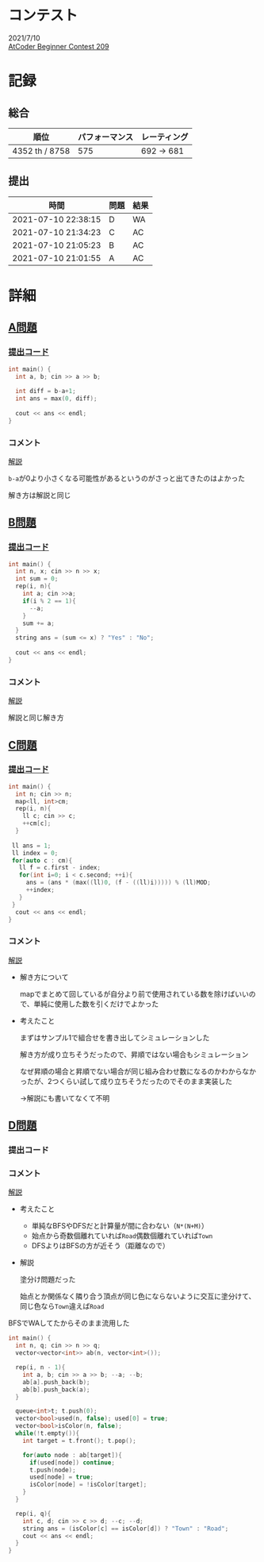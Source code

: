 # コンテスト
2021/7/10<br>
[AtCoder Beginner Contest 209](https://atcoder.jp/contests/abc209)

# 記録
## 総合
|  順位  |  パフォーマンス  | レーティング |
| ---- | ---- | ---- |
|  4352 th / 8758  | 575 | 692 → 681 |

## 提出
|  時間  |  問題  | 結果 |
| ---- | ---- | ---- |
| 2021-07-10 22:38:15 | D | WA |
| 2021-07-10 21:34:23 | C | AC |
| 2021-07-10 21:05:23 | B | AC |
| 2021-07-10 21:01:55 | A | AC |


# 詳細
## [A問題](https://atcoder.jp/contests/abc209/tasks/abc209_a)
### [提出コード](https://atcoder.jp/contests/abc209/submissions/24105013)
```c++
int main() {
  int a, b; cin >> a >> b;
  
  int diff = b-a+1;
  int ans = max(0, diff);
 
  cout << ans << endl;
}
```

### コメント
[解説](https://atcoder.jp/contests/abc209/editorial/2226)

```b-a```が0より小さくなる可能性があるというのがさっと出てきたのはよかった

解き方は解説と同じ


## [B問題](https://atcoder.jp/contests/abc209/tasks/abc209_b)
### [提出コード](https://atcoder.jp/contests/abc209/submissions/24112658)
```c++
int main() {
  int n, x; cin >> n >> x;
  int sum = 0;
  rep(i, n){
    int a; cin >>a;
    if(i % 2 == 1){
      --a;
    }
    sum += a;
  }
  string ans = (sum <= x) ? "Yes" : "No";
 
  cout << ans << endl;
}
```

### コメント
[解説](https://atcoder.jp/contests/abc209/editorial/2227)

解説と同じ解き方


## [C問題](https://atcoder.jp/contests/abc209/tasks/abc209_c)
### [提出コード](https://atcoder.jp/contests/abc209/submissions/24129076)
```c++
int main() {
  int n; cin >> n;
  map<ll, int>cm;
  rep(i, n){
    ll c; cin >> c;
    ++cm[c];
  }
 
 ll ans = 1;
 ll index = 0;
 for(auto c : cm){
   ll f = c.first - index;
   for(int i=0; i < c.second; ++i){
     ans = (ans * (max((ll)0, (f - ((ll)i))))) % (ll)MOD;
     ++index;
   }
 }
  cout << ans << endl;
}
```

### コメント
[解説](https://atcoder.jp/contests/abc209/editorial/2228)

* 解き方について

  mapでまとめて回しているが自分より前で使用されている数を除けばいいので、単純に使用した数を引くだけでよかった

* 考えたこと

  まずはサンプル1で組合せを書き出してシミュレーションした

  解き方が成り立ちそうだったので、昇順ではない場合もシミュレーション

  なぜ昇順の場合と昇順でない場合が同じ組み合わせ数になるのかわからなかったが、2つくらい試して成り立ちそうだったのでそのまま実装した

  →解説にも書いてなくて不明


## [D問題](https://atcoder.jp/contests/abc209/tasks/abc209_d)
### 提出コード

### コメント

[解説](https://atcoder.jp/contests/abc209/editorial/2229)

* 考えたこと

  * 単純なBFSやDFSだと計算量が間に合わない（```N*(N+M)```）
  * 始点から奇数個離れていれば```Road```偶数個離れていれば```Town```
  * DFSよりはBFSの方が近そう（距離なので）

* 解説

  塗分け問題だった

  始点とか関係なく隣り合う頂点が同じ色にならないように交互に塗分けて、同じ色なら```Town```違えば```Road```

BFSでWAしてたからそのまま流用した

```c++
int main() {
  int n, q; cin >> n >> q;
  vector<vector<int>> ab(n, vector<int>());

  rep(i, n - 1){
    int a, b; cin >> a >> b; --a; --b;
    ab[a].push_back(b);
    ab[b].push_back(a);
  }

  queue<int>t; t.push(0);
  vector<bool>used(n, false); used[0] = true;
  vector<bool>isColor(n, false);
  while(!t.empty()){
    int target = t.front(); t.pop();

    for(auto node : ab[target]){
      if(used[node]) continue;
      t.push(node);
      used[node] = true;
      isColor[node] = !isColor[target];
    }
  }

  rep(i, q){
    int c, d; cin >> c >> d; --c; --d;
    string ans = (isColor[c] == isColor[d]) ? "Town" : "Road";
    cout << ans << endl;
  }
}
```

